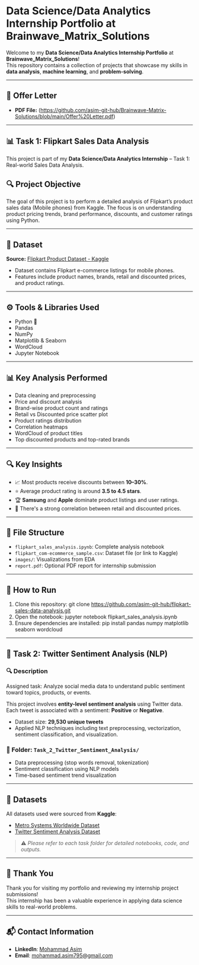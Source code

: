# Data Science/Data Analytics Internship Portfolio at Brainwave_Matrix_Solutions

Welcome to my **Data Science/Data Analytics Internship Portfolio** at **Brainwave_Matrix_Solutions**!  
This repository contains a collection of projects that showcase my skills in **data analysis**, **machine learning**, and **problem-solving**.

---

## 📄 Offer Letter
- **PDF File:** (https://github.com/asim-git-hub/Brainwave-Matrix-Solutions/blob/main/Offer%20Letter.pdf)

---

## 📊 Task 1: Flipkart Sales Data Analysis

This project is part of my **Data Science/Data Analytics Internship** – Task 1: Real-world Sales Data Analysis.

## 🔍 Project Objective

The goal of this project is to perform a detailed analysis of Flipkart’s product sales data (Mobile phones) from Kaggle. The focus is on understanding product pricing trends, brand performance, discounts, and customer ratings using Python.

---

## 📁 Dataset

**Source:** [Flipkart Product Dataset - Kaggle](https://www.kaggle.com/datasets/PromptCloudHQ/flipkart-products)

- Dataset contains Flipkart e-commerce listings for mobile phones.
- Features include product names, brands, retail and discounted prices, and product ratings.

---

## ⚙️ Tools & Libraries Used

- Python 🐍
- Pandas
- NumPy
- Matplotlib & Seaborn
- WordCloud
- Jupyter Notebook

---

## 📊 Key Analysis Performed

- Data cleaning and preprocessing
- Price and discount analysis
- Brand-wise product count and ratings
- Retail vs Discounted price scatter plot
- Product ratings distribution
- Correlation heatmaps
- WordCloud of product titles
- Top discounted products and top-rated brands

---

## 🔍 Key Insights

- 📈 Most products receive discounts between **10–30%**.
- ⭐ Average product rating is around **3.5 to 4.5 stars**.
- 🏆 **Samsung** and **Apple** dominate product listings and user ratings.
- 💸 There's a strong correlation between retail and discounted prices.

---

## 📂 File Structure

- `flipkart_sales_analysis.ipynb`: Complete analysis notebook
- `flipkart_com-ecommerce_sample.csv`: Dataset file (or link to Kaggle)
- `images/`: Visualizations from EDA
- `report.pdf`: Optional PDF report for internship submission

---

## 📌 How to Run

1. Clone this repository:
git clone https://github.com/asim-git-hub/flipkart-sales-data-analysis.git
2. Open the notebook:
   jupyter notebook flipkart_sales_analysis.ipynb
3. Ensure dependencies are installed:
   pip install pandas numpy matplotlib seaborn wordcloud 
   


---

## 🧠 Task 2: Twitter Sentiment Analysis (NLP)

### 🔍 Description
Assigned task: Analyze social media data to understand public sentiment toward topics, products, or events.

This project involves **entity-level sentiment analysis** using Twitter data.  
Each tweet is associated with a sentiment: **Positive** or **Negative**.

- Dataset size: **29,530 unique tweets**
- Applied NLP techniques including text preprocessing, vectorization, sentiment classification, and visualization.

### 📁 Folder: `Task_2_Twitter_Sentiment_Analysis/`
- Data preprocessing (stop words removal, tokenization)
- Sentiment classification using NLP models
- Time-based sentiment trend visualization

---

## 📂 Datasets

All datasets used were sourced from **Kaggle**:

- [Metro Systems Worldwide Dataset](https://www.kaggle.com/)
- [Twitter Sentiment Analysis Dataset](https://www.kaggle.com/)

> ⚠️ *Please refer to each task folder for detailed notebooks, code, and outputs.*

---

## 🙌 Thank You

Thank you for visiting my portfolio and reviewing my internship project submissions!  
This internship has been a valuable experience in applying data science skills to real-world problems.

---

## 📬 Contact Information

- **LinkedIn**: [Mohammad Asim](linkedin.com/in/mohammad-asim-🇮🇳-85b037b5)
- **Email**: mohammad.asim795@gmail.com
